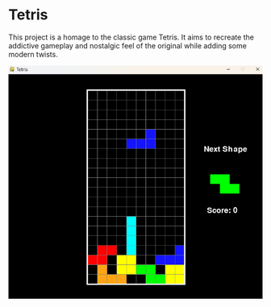 # Tetris
This project is a homage to the classic game Tetris. It aims to recreate the addictive gameplay and nostalgic feel of the original while adding some modern twists.

![Logo](https://github.com/Los-Albatros/Tetris/raw/main/resources/screenshot1.png)
